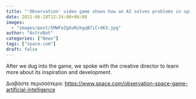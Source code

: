 ```yaml
---
title: "'Observation' video game shows how an AI solves problems in space"
date: 2021-06-28T12:24:00+00:00
images:
  - "images/post/5MWFoZgXuRzkgqB7iCrdK3.jpg"
author: "AstroBot"
categories: ["News"]
tags: ["space.com"]
draft: false
---
```


After we dug into the game, we spoke with the creative director to learn more about its inspiration and development. 

Διαβάστε περισσότερα: https://www.space.com/observation-space-game-artificial-intelligence
